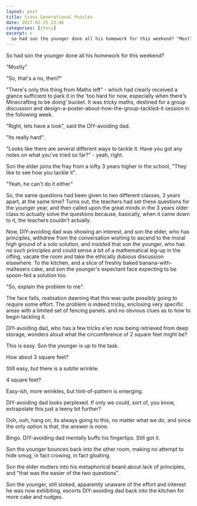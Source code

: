 ```yaml
---
layout: post
title: Cross Generational Puzzles
date: 2017-02-25 23:46
categories: [story]
excerpt: >
  so had son the younger done all his homework for this weekend? "Mostly"
---
```

So had son the younger done all his homework for this weekend?

"Mostly"

"So, that's a no, then?"

"There's only this thing from Maths left" - which had clearly received a glance sufficient to park it in the 'too hard for now, especially when there's Minecrafting to be doing' bucket. It was _tricky_ maths, destined for a group discussion and design-a-poster-about-how-the-group-tackled-it session in the following week.

"Right, lets have a look", said the DIY-avoiding dad.

"Its really hard".

"Looks like there are several different ways to tackle it. Have you got any notes on what you've tried so far?" - yeah, right.

Son the elder joins the fray from a lofty 3 years higher in the school, "They like to see how you tackle it".

"Yeah, he can't do it either"

So, the same questions had been given to two different classes, 3 years apart, at the same time?
Turns out, the teachers had set these questions for the younger year, and then called upon the great minds in the 3 years older class to actually solve the questions because, basically, when it came down to it, the teachers couldn't actually.

Now, DIY-avoiding dad was showing an interest, and son the elder, who has principles, withdrew from the conversation wishing to ascend to the moral high ground of a solo solution, and insisted that son the younger, who has no such principles and could sense a bit of a mathematical leg-up in the offing, vacate the room and take the ethically dubious discussion elsewhere.
To the kitchen, and a slice of freshly baked banana-with-maltesers cake, and son the younger's expectant face expecting to be spoon-fed a solution too.

"So, explain the problem to me".

The face falls, realisation dawning that this was quite possibly going to require some effort. The problem is indeed tricky, enclosing very specific areas with a limited set of fencing panels. and no obvious clues as to how to begin tackling it.

DIY-avoiding dad, who has a few tricks e'en now being retrieved from deep storage, wonders aloud what the circumference of 2 square feet might be?

This is easy. Son the younger is up to the task.

How about 3 square feet?

Still easy, but there is a subtle wrinkle.

4 square feet?

Easy-ish, more wrinkles, but hint-of-pattern is emerging.

DIY-avoiding dad looks perplexed. If only we could, sort of, you know, extrapolate this just a teeny bit further?

Ooh, ooh,  hang on, its always going to this, no matter what we do, and since the only option is that, the answer is none.

Bingo. DIY-avoiding dad mentally buffs his fingertips. Still got it.

Son the younger bounces back into the other room, making no attempt to hide smug, in fact crowing, in fact gloating.

Son the elder mutters into his metaphorical beard about lack of principles, and "that was the easier of the two questions".

Son the younger, still stoked, apparently unaware of the effort and interest he was now exhibiting, escorts DIY-avoiding dad back into the kitchen for more cake and nudges.
